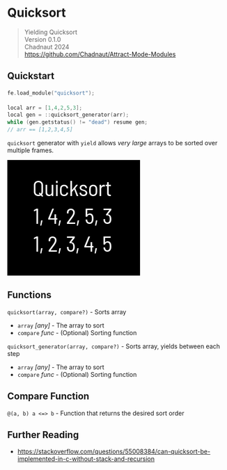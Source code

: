 # Quicksort

> Yielding Quicksort  
> Version 0.1.0  
> Chadnaut 2024  
> https://github.com/Chadnaut/Attract-Mode-Modules

## Quickstart

```cpp
fe.load_module("quicksort");

local arr = [1,4,2,5,3];
local gen = ::quicksort_generator(arr);
while (gen.getstatus() != "dead") resume gen;
// arr == [1,2,3,4,5]
```

`quicksort` generator with `yield` allows *very large* arrays to be sorted over multiple frames.

![Example](example.png)

## Functions

`quicksort(array, compare?)` - Sorts array
- `array` *[any]* - The array to sort
- `compare` *func* - (Optional) Sorting function

`quicksort_generator(array, compare?)` - Sorts array, yields between each step
- `array` *[any]* - The array to sort
- `compare` *func* - (Optional) Sorting function

## Compare Function

`@(a, b) a <=> b` - Function that returns the desired sort order

## Further Reading

- https://stackoverflow.com/questions/55008384/can-quicksort-be-implemented-in-c-without-stack-and-recursion